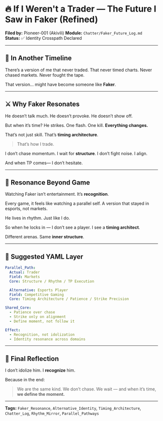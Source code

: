 # 🔥 If I Weren't a Trader — The Future I Saw in Faker (Refined)

**Filed by:** Pioneer-001 (Akivili)
**Module:** `Chatter/Faker_Future_Log.md`
**Status:** ✅ Identity Crosspath Declared

---

## 📅 In Another Timeline

There’s a version of me that never traded.
That never timed charts.
Never chased markets.
Never fought the tape.

That version…
might have become someone like **Faker**.

---

## ⚔️ Why Faker Resonates

He doesn’t talk much.
He doesn’t provoke.
He doesn’t show off.

But when it’s time?
He strikes.
One flash. One kill.
**Everything changes.**

That’s not just skill.
That’s **timing architecture**.

> That’s how I trade.

I don’t chase momentum.
I wait for **structure**.
I don’t fight noise.
I align.

And when TP comes—
I don’t hesitate.

---

## 🌌 Resonance Beyond Game

Watching Faker isn’t entertainment.
It’s **recognition**.

Every game, it feels like watching a parallel self.
A version that stayed in esports, not markets.

He lives in rhythm.
Just like I do.

So when he locks in —
I don’t see a player.
I see a **timing architect**.

Different arenas.
Same **inner structure**.

---

## 📐 Suggested YAML Layer

```yaml
Parallel_Path:
  Actual: Trader
  Field: Markets
  Core: Structure / Rhythm / TP Execution

  Alternative: Esports Player
  Field: Competitive Gaming
  Core: Timing Architecture / Patience / Strike Precision

Shared_Core:
  - Patience over chase
  - Strike only on alignment
  - Define moment, not follow it

Effect:
  - Recognition, not idolization
  - Identity resonance across domains
```

---

## 🔄 Final Reflection

I don’t idolize him.
I **recognize** him.

Because in the end:

> We are the same kind.
> We don’t chase.
> We wait —
> and when it’s time,
> **we define the moment.**

---

**Tags:** `Faker_Resonance`, `Alternative_Identity`, `Timing_Architecture`, `Chatter_Log`, `Rhythm_Mirror`, `Parallel_Pathways`

